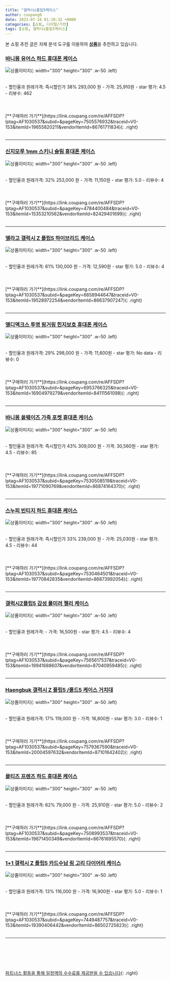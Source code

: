```yaml
---
title: "갤럭시z플립5케이스"
author: coupang6
date: 2023-07-16 01:10:32 +0800
categories: [쇼핑, 디이털/가전]
tags: [쇼핑, 갤럭시z플립5케이스]
---
```


본 쇼핑 추천 글은 자체 분석 도구를 이용하여 [**상품**](https://link.coupang.com/a/bao1ui)을 추천하고 있습니다.

### [바니몽 유어스 하드 휴대폰 케이스](https://link.coupang.com/re/AFFSDP?lptag=AF1030537&subid=&pageKey=7505576932&traceid=V0-153&itemId=19655820211&vendorItemId=86761711834)

![상품이미지](https://thumbnail9.coupangcdn.com/thumbnails/remote/230x230ex/image/retail/images/2023/08/02/12/4/f8ce81de-4db7-4f51-b91d-97cf9d3d5daf.jpg){: width="300" height="300" .w-50 .left}


<br>
- 할인율과 원래가격: 즉시할인가 38%  293,000   원
- 가격: 25,910원
- star 평가: 4.5
- 리뷰수: 462
<br>
<br>
<br>
<br>
[**구매하러 가기**](https://link.coupang.com/re/AFFSDP?lptag=AF1030537&subid=&pageKey=7505576932&traceid=V0-153&itemId=19655820211&vendorItemId=86761711834){: .right}
<br>
<br>

---

### [신지모루 1mm 스키니 슬림 휴대폰 케이스](https://link.coupang.com/re/AFFSDP?lptag=AF1030537&subid=&pageKey=4784400484&traceid=V0-153&itemId=15353210562&vendorItemId=82429401699)

![상품이미지](https://thumbnail6.coupangcdn.com/thumbnails/remote/230x230ex/image/retail/images/1344933841003041-e260d86d-ef19-4d9d-b748-af1fa48e55ca.png){: width="300" height="300" .w-50 .left}


<br>
- 할인율과 원래가격: 32%  253,000   원
- 가격: 11,150원
- star 평가: 5.0
- 리뷰수: 4
<br>
<br>
<br>
<br>
[**구매하러 가기**](https://link.coupang.com/re/AFFSDP?lptag=AF1030537&subid=&pageKey=4784400484&traceid=V0-153&itemId=15353210562&vendorItemId=82429401699){: .right}
<br>
<br>

---

### [엘라고 갤럭시 Z 플립5 하이브리드 케이스](https://link.coupang.com/re/AFFSDP?lptag=AF1030537&subid=&pageKey=6658944647&traceid=V0-153&itemId=19528972254&vendorItemId=86637907247)

![상품이미지](https://thumbnail9.coupangcdn.com/thumbnails/remote/230x230ex/image/vendor_inventory/baf1/566d7caaffa2b44400a5b089bb67f0e3ef5aa8f12bb0ac8da9105a45b6de.jpg){: width="300" height="300" .w-50 .left}


<br>
- 할인율과 원래가격: 61%  130,000   원
- 가격: 12,590원
- star 평가: 5.0
- 리뷰수: 4
<br>
<br>
<br>
<br>
[**구매하러 가기**](https://link.coupang.com/re/AFFSDP?lptag=AF1030537&subid=&pageKey=6658944647&traceid=V0-153&itemId=19528972254&vendorItemId=86637907247){: .right}
<br>
<br>

---

### [엘디엑크스 투명 핑거링 힌지보호 휴대폰 케이스](https://link.coupang.com/re/AFFSDP?lptag=AF1030537&subid=&pageKey=6953766325&traceid=V0-153&itemId=16904979279&vendorItemId=84111561098)

![상품이미지](https://thumbnail10.coupangcdn.com/thumbnails/remote/230x230ex/image/vendor_inventory/d232/9b3f150a8de8a4149336b18184831c124d069fc920b1c133f3bbf8d24423.jpg){: width="300" height="300" .w-50 .left}


<br>
- 할인율과 원래가격: 29%  298,000   원
- 가격: 11,600원
- star 평가: No data
- 리뷰수: 0
<br>
<br>
<br>
<br>
[**구매하러 가기**](https://link.coupang.com/re/AFFSDP?lptag=AF1030537&subid=&pageKey=6953766325&traceid=V0-153&itemId=16904979279&vendorItemId=84111561098){: .right}
<br>
<br>

---

### [바니몽 올웨이즈 가죽 포켓 휴대폰 케이스](https://link.coupang.com/re/AFFSDP?lptag=AF1030537&subid=&pageKey=7530508519&traceid=V0-153&itemId=19771090769&vendorItemId=86874164370)

![상품이미지](https://thumbnail8.coupangcdn.com/thumbnails/remote/230x230ex/image/retail/images/2023/08/14/15/7/77346e08-bbe1-4bd5-8e49-284db89c6c97.jpg){: width="300" height="300" .w-50 .left}


<br>
- 할인율과 원래가격: 즉시할인가 43%  309,000   원
- 가격: 30,560원
- star 평가: 4.5
- 리뷰수: 85
<br>
<br>
<br>
<br>
[**구매하러 가기**](https://link.coupang.com/re/AFFSDP?lptag=AF1030537&subid=&pageKey=7530508519&traceid=V0-153&itemId=19771090769&vendorItemId=86874164370){: .right}
<br>
<br>

---

### [스누피 빈티지 하드 휴대폰 케이스](https://link.coupang.com/re/AFFSDP?lptag=AF1030537&subid=&pageKey=7530464501&traceid=V0-153&itemId=19770842835&vendorItemId=86873992054)

![상품이미지](https://thumbnail10.coupangcdn.com/thumbnails/remote/230x230ex/image/retail/images/2023/08/14/15/9/43dbff26-7990-4f90-84bb-b7ab3c42ecdd.jpg){: width="300" height="300" .w-50 .left}


<br>
- 할인율과 원래가격: 즉시할인가 33%  239,000   원
- 가격: 25,030원
- star 평가: 4.5
- 리뷰수: 44
<br>
<br>
<br>
<br>
[**구매하러 가기**](https://link.coupang.com/re/AFFSDP?lptag=AF1030537&subid=&pageKey=7530464501&traceid=V0-153&itemId=19770842835&vendorItemId=86873992054){: .right}
<br>
<br>

---

### [갤럭시Z플립5 감성 풀미러 젤리 케이스](https://link.coupang.com/re/AFFSDP?lptag=AF1030537&subid=&pageKey=7565617537&traceid=V0-153&itemId=19941688607&vendorItemId=87040959485)

![상품이미지](https://thumbnail7.coupangcdn.com/thumbnails/remote/230x230ex/image/vendor_inventory/d319/069308b29337608c4912edc2c8df1448e98bd6d6ff559a1e75d6ad2e17b0.jpg){: width="300" height="300" .w-50 .left}


<br>
- 할인율과 원래가격: 
- 가격: 16,500원
- star 평가: 4.5
- 리뷰수: 4
<br>
<br>
<br>
<br>
[**구매하러 가기**](https://link.coupang.com/re/AFFSDP?lptag=AF1030537&subid=&pageKey=7565617537&traceid=V0-153&itemId=19941688607&vendorItemId=87040959485){: .right}
<br>
<br>

---

### [Haengbuk 갤럭시 Z 플립5 /폴드5 케이스 거치대](https://link.coupang.com/re/AFFSDP?lptag=AF1030537&subid=&pageKey=7579367590&traceid=V0-153&itemId=20004597632&vendorItemId=87101642402)

![상품이미지](https://thumbnail8.coupangcdn.com/thumbnails/remote/230x230ex/image/vendor_inventory/c326/82b5a742579ba79d16e86bc90ce74fc2679375e3d709a1d7d46431f46388.png){: width="300" height="300" .w-50 .left}


<br>
- 할인율과 원래가격: 17%  119,000   원
- 가격: 16,800원
- star 평가: 3.0
- 리뷰수: 1
<br>
<br>
<br>
<br>
[**구매하러 가기**](https://link.coupang.com/re/AFFSDP?lptag=AF1030537&subid=&pageKey=7579367590&traceid=V0-153&itemId=20004597632&vendorItemId=87101642402){: .right}
<br>
<br>

---

### [몰티즈 프렌즈 하드 휴대폰 케이스](https://link.coupang.com/re/AFFSDP?lptag=AF1030537&subid=&pageKey=7508993537&traceid=V0-153&itemId=19671450349&vendorItemId=86761695570)

![상품이미지](https://thumbnail8.coupangcdn.com/thumbnails/remote/230x230ex/image/retail/images/2023/08/02/12/2/2bd3ed63-e992-432a-a256-2ae00387d943.jpg){: width="300" height="300" .w-50 .left}


<br>
- 할인율과 원래가격: 62%  79,000   원
- 가격: 25,910원
- star 평가: 5.0
- 리뷰수: 2
<br>
<br>
<br>
<br>
[**구매하러 가기**](https://link.coupang.com/re/AFFSDP?lptag=AF1030537&subid=&pageKey=7508993537&traceid=V0-153&itemId=19671450349&vendorItemId=86761695570){: .right}
<br>
<br>

---

### [1+1 갤럭시 Z 플립5 카드수납 링 고리 다이어리 케이스](https://link.coupang.com/re/AFFSDP?lptag=AF1030537&subid=&pageKey=7449487757&traceid=V0-153&itemId=19390406442&vendorItemId=86502725823)

![상품이미지](https://thumbnail9.coupangcdn.com/thumbnails/remote/230x230ex/image/vendor_inventory/1e77/ba20bc0e7354923addf307c10ede4624726eca84817374dbe6987a395a76.jpg){: width="300" height="300" .w-50 .left}


<br>
- 할인율과 원래가격: 13%  116,000   원
- 가격: 16,900원
- star 평가: 5.0
- 리뷰수: 1
<br>
<br>
<br>
<br>
[**구매하러 가기**](https://link.coupang.com/re/AFFSDP?lptag=AF1030537&subid=&pageKey=7449487757&traceid=V0-153&itemId=19390406442&vendorItemId=86502725823){: .right}
<br>
<br>

---
<br><br><br><br><br> [파트너스 활동을 통해 일정액의 수수료를 제공받을 수 있습니다](https://link.coupang.com/a/bao1ui){: .right}